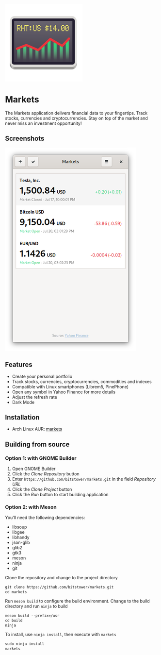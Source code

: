 ![](data/icons/com.bitstower.Markets.svg?raw=true)

# Markets
The Markets application delivers financial data to your fingertips. Track stocks, currencies and cryptocurrencies. Stay on top of the market and never miss an investment opportunity!

## Screenshots

![](data/screenshots/symbols.png?raw=true)

## Features

* Create your personal portfolio
* Track stocks, currencies, cryptocurrencies, commodities and indexes
* Compatible with Linux smartphones (Librem5, PinePhone)
* Open any symbol in Yahoo Finance for more details
* Adjust the refresh rate
* Dark Mode

## Installation

* Arch Linux AUR: [markets](https://aur.archlinux.org/packages/markets/)

## Building from source


### Option 1: with GNOME Builder

1. Open GNOME Builder
1. Click the _Clone Repository_ button
1. Enter `https://github.com/bitstower/markets.git` in the field _Repository URL_
1. Click the _Clone Project_ button
1. Click the _Run_ button to start building application

### Option 2: with Meson

You'll need the following dependencies:

* libsoup
* libgee
* libhandy
* json-glib
* glib2
* gtk3
* meson
* ninja
* git

Clone the repository and change to the project directory

```
git clone https://github.com/bitstower/markets.git
cd markets
```

Run `meson build` to configure the build environment. Change to the build directory and run `ninja` to build

```
meson build --prefix=/usr
cd build
ninja
```

To install, use `ninja install`, then execute with `markets`

```
sudo ninja install
markets
```
